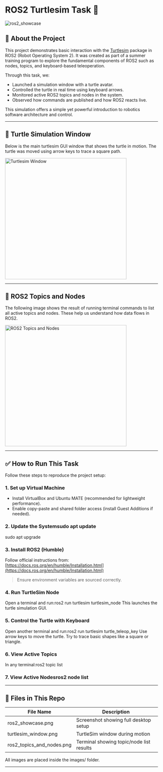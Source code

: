 # ROS2 Turtlesim Task 🐢

![ros2_showcase](images/ros2_showcase.png)

## 🧠 About the Project

This project demonstrates basic interaction with the [Turtlesim](https://docs.ros.org/en/ros2_packages/foxy/api/turtlesim.html) package in ROS2 (Robot Operating System 2). It was created as part of a summer training program to explore the fundamental components of ROS2 such as nodes, topics, and keyboard-based teleoperation.

Through this task, we:
- Launched a simulation window with a turtle avatar.
- Controlled the turtle in real time using keyboard arrows.
- Monitored active ROS2 topics and nodes in the system.
- Observed how commands are published and how ROS2 reacts live.

This simulation offers a simple yet powerful introduction to robotics software architecture and control.

---

## 🐢 Turtle Simulation Window

Below is the main turtlesim GUI window that shows the turtle in motion. The turtle was moved using arrow keys to trace a square path.

<img src="images/turtlesim_window.png" alt="Turtlesim Window" width="400"/>

---

## 📜 ROS2 Topics and Nodes

The following image shows the result of running terminal commands to list all active topics and nodes. These help us understand how data flows in ROS2.

<img src="images/ros2_topics_and_nodes.png" alt="ROS2 Topics and Nodes" width="400"/>

---

## ✅ How to Run This Task

Follow these steps to reproduce the project setup:

### 1. Set up Virtual Machine
- Install VirtualBox and Ubuntu MATE (recommended for lightweight performance).
- Enable copy-paste and shared folder access (install Guest Additions if needed).

### 2. Update the Systemsudo apt update
sudo apt upgrade

### 3. Install ROS2 (Humble)
Follow official instructions from: [https://docs.ros.org/en/humble/Installation.html](https://docs.ros.org/en/humble/Installation.html)

> Ensure environment variables are sourced correctly.

### 4. Run TurtleSim Node
Open a terminal and run:ros2 run turtlesim turtlesim_node
This launches the turtle simulation GUI.

### 5. Control the Turtle with Keyboard
Open another terminal and run:ros2 run turtlesim turtle_teleop_key
Use arrow keys to move the turtle. Try to trace basic shapes like a square or triangle.

### 6. View Active Topics
In any terminal:ros2 topic list

### 7. View Active Nodesros2 node list

---

## 🧾 Files in This Repo

| File Name                   | Description                                      |
|----------------------------|--------------------------------------------------|
| ros2_showcase.png         | Screenshot showing full desktop setup            |
| turtlesim_window.png      | TurtleSim window during motion                   |
| ros2_topics_and_nodes.png | Terminal showing topic/node list results         |

All images are placed inside the images/ folder.

---
